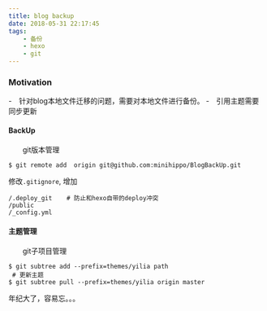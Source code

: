 ```yaml
---
title: blog backup
date: 2018-05-31 22:17:45
tags:
	- 备份
	- hexo
    - git	
---
```


### Motivation
-　针对blog本地文件迁移的问题，需要对本地文件进行备份。
-　引用主题需要同步更新

<!--more-->

#### BackUp
　　git版本管理

~~~shell
$ git remote add  origin git@github.com:minihippo/BlogBackUp.git
~~~

修改`.gitignore`, 增加
~~~shell
/.deploy_git    # 防止和hexo自带的deploy冲突
/public       
/_config.yml
~~~

#### 主题管理
　　git子项目管理

~~~shell
$ git subtree add --prefix=themes/yilia path
 # 更新主题
$ git subtree pull --prefix=themes/yilia origin master
~~~


年纪大了，容易忘。。。
